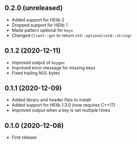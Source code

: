## 0.2.0 (unreleased)

- Added support for HElib 2
- Dropped support for HElib 1
- Made pattern optional for `keys`
- Changed `Client::get` to return `std::optional<std::string>`

## 0.1.2 (2020-12-11)

- Improved output of `keygen`
- Improved error message for missing keys
- Fixed trailing NUL bytes

## 0.1.1 (2020-12-09)

- Added library and header files to install
- Added support for HElib 1.3.0 (now requires C++17)
- Improved output when a key is set multiple times

## 0.1.0 (2020-12-08)

- First release
